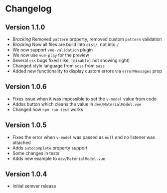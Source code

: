 # Changelog

## Version 1.1.0

- *Bracking* Removed `pattern` property, removed custom `pattern` validation
- *Bracking* Now all files are build into `dist/`, not into `/`
- We now support `vee-validation` plugin
- We now use `vue-play` for the preview
- Several `css` bugs fixed (like, `[disable]` not showing right)
- Changed style language from `scss` from `sass`
- Added new functionality to display custom errors via `errorMessages` prop

## Version 1.0.6

- Fixes issue when it was impossible to set the `v-model` value from code
- Addss button which cleans the value in `dev/MaterialModel.vue`
- Changed how `npm run test` works

## Version 1.0.5

- Fixes the error when `v-model` was passed as `null` and no listener was attached
- Adds `autocomplete` property support
- Some changes in tests
- Adds new example to `dev/MaterialModel.vue`

## Version 1.0.4

- Initial semver release
